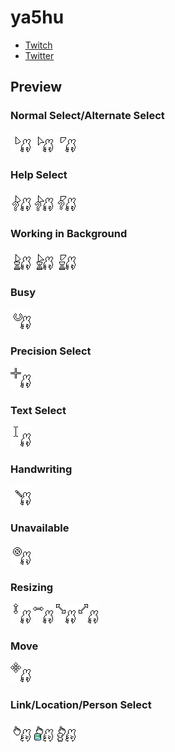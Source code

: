 # ya5hu
 
- [Twitch](https://www.twitch.tv/ya5hu)
- [Twitter](https://twitter.com/shubewbz)


## Preview

### Normal Select/Alternate Select
![](raw_gifs/normal_select.gif)
![](raw_gifs/normal_select_alt1.gif)
![](raw_gifs/normal_select_alt2.gif)

### Help Select
![](raw_gifs/help_select.gif)
![](raw_gifs/help_select_alt1.gif)
![](raw_gifs/help_select_alt2.gif)

### Working in Background
![](raw_gifs/working_in_background.gif)
![](raw_gifs/working_in_background_alt1.gif)
![](raw_gifs/working_in_background_alt2.gif)

### Busy
![](raw_gifs/busy.gif)

### Precision Select
![](raw_gifs/precision_select.gif)

### Text Select
![](raw_gifs/text_select.gif)

### Handwriting
![](raw_gifs/handwriting.gif)

### Unavailable
![](raw_gifs/unavailable.gif)

### Resizing
![](raw_gifs/vertical_resize.gif)
![](raw_gifs/horizontal_resize.gif)
![](raw_gifs/diagonal_resize_1.gif)
![](raw_gifs/diagonal_resize_2.gif)

### Move
![](raw_gifs/move.gif)

### Link/Location/Person Select
![](raw_gifs/link_select.gif)
![](raw_gifs/location_select.gif)
![](raw_gifs/person_select.gif)


